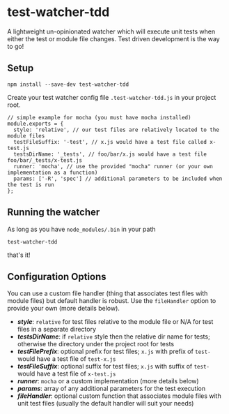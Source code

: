 test-watcher-tdd
================
A lightweight un-opinionated watcher which will execute unit tests when either the test or module file changes.  Test driven development is the way to go!

Setup
---------------
```
npm install --save-dev test-watcher-tdd
```
Create your test watcher config file `.test-watcher-tdd.js` in your project root.
```
// simple example for mocha (you must have mocha installed)
module.exports = {
  style: 'relative', // our test files are relatively located to the module files
  testFileSuffix: '-test', // x.js would have a test file called x-test.js
  testsDirName: '_tests', // foo/bar/x.js would have a test file foo/bar/_tests/x-test.js
  runner: 'mocha', // use the provided "mocha" runner (or your own implementation as a function)
  params: ['-R', 'spec'] // additional parameters to be included when the test is run
};
```

Running the watcher
-------------------
As long as you have `node_modules/.bin` in your path
```
test-watcher-tdd
```
that's it!


Configuration Options
---------------
You can use a custom file handler (thing that associates test files with module files) but default handler is robust.  Use the `fileHandler` option to provide your own (more details below).

* ***style***: `relative` for test files relative to the module file or N/A for test files in a separate directory
* ***testsDirName***: if `relative` style then the relative dir name for tests;  otherwise the directory under the project root for tests
* ***testFilePrefix***: optional prefix for test files; `x.js` with prefix of `test-` would have a test file of `test-x.js`
* ***testFileSuffix***: optional suffix for test files; `x.js` with suffix of `test-` would have a test file of `x-test.js`
* ***runner***: `mocha` or a custom implementation (more details below)
* ***params***: array of any additional parameters for the test execution
* ***fileHandler***: optional custom function that associates module files with unit test files (usually the default handler will suit your needs)
